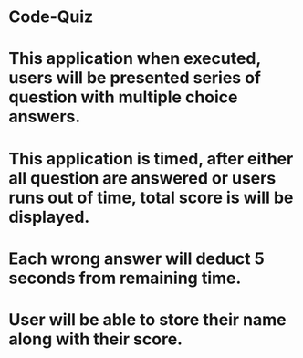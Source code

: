 # Code-Quiz
# This application when executed, users will be presented series of question with multiple choice answers.
# This application is timed, after either all question are answered or users runs out of time, total score is will be displayed.
# Each wrong answer will deduct 5 seconds from remaining time.
# User will be able to store their name along with their score.
